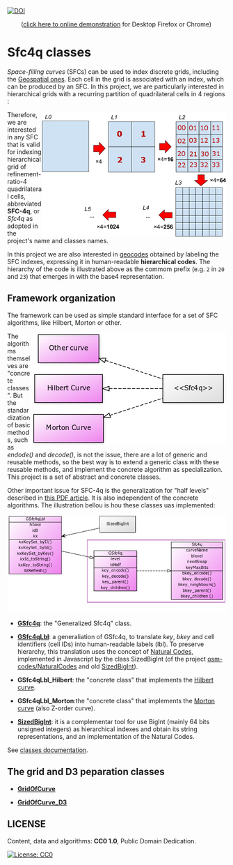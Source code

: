 
[![DOI](https://zenodo.org/badge/212991020.svg)](https://zenodo.org/badge/latestdoi/212991020)


&nbsp; &nbsp; &nbsp; &nbsp; ([click here to online demonstration](https://osm-codes.github.io/Sfc4q/) for Desktop Firefox or Chrome)

# Sfc4q classes

*Space-filling curves*  (SFCs) can be used to index discrete grids, including the [Geospatial ones](http://docs.opengeospatial.org/as/15-104r5/15-104r5.html). Each cell in the grid is associated with an index, which can be produced by an SFC.  In this project, we are particularly interested in hierarchical grids with a recurring ​partition of quadrilateral cells in 4 regions​:

<img align="right" src="docs/assets/quadrilateral-refinementRatio4.png">

Therefore, we are interested in any SFC that is valid for indexing hierarchical grid of refinement-ratio-4 quadrilateral cells, abbreviated **SFC-4q**, or *Sfc4q* as adopted in the project's name and classes names.

In this project we are also interested in [geocodes](https://en.wikipedia.org/wiki/Geocode) obtained by labeling the SFC indexes,  expressing it in human-readable **hierarchical codes**. The hierarchy of the code is illustrated above as the commom prefix (e.g. `2` in `20` and `23`) that emerges in with the base4 representation.

## Framework organization

The framework can be used as simple standard interface for a set of SFC algorithms, like Hilbert, Morton or other.

<img align="right" src="docs/assets/umlClass01-intro.png">

The algorithms themselves are "concrete classes". But the standardization of basic methods, such as *endode()* and *decode()*, is not the issue, there are a lot of generic and reusable methods, so the best way is to extend a generic class with these reusable methods, and implement the concrete algorithm  as specialization. This project is a set of abstract and concrete classes.

Other important issue for SFC-4q is the generalization for "half levels" described in [this PDF article](https://zenodo.org/record/2536584). It is also independent of the concrete algorithms. The illustration bellou is hou these classes uas implemented:

![](docs/assets/umlClass02-Sfc4q.png)

* [**GSfc4q**](https://ppkrauss.github.io/Sfc4q/docs/jsDocs/GSfc4q.html): the "Generalized Sfc4q" class.

* [**GSfc4qLbl**](https://ppkrauss.github.io/Sfc4q/docs/jsDocs/GSfc4qLbl.html): a generaliation of GSfc4q,  to translate *key*, *bkey* and cell identifiers (cell IDs) into human-readable labels (lbl). To preserve hierarchy, this translation uses the concept of [Natural Codes](http://osm.codes/_foundations/art1.pdf), implemented in Javascript by the class SizedBigInt (of the project [osm-codes/NaturalCodes](https://github.com/osm-codes/NaturalCodes) and old [SizedBigInt](https://github.com/ppKrauss/SizedBigInt)).

* **GSfc4qLbl_Hilbert**: the "concrete class" that implements the [Hilbert curve](https://en.wikipedia.org/wiki/Hilbert_curve).

* **GSfc4qLbl_Morton**:the "concrete class" that implements the [Morton curve](https://en.wikipedia.org/wiki/Z-order_curve) (also  Z-order curve).

* [**SizedBigInt**](https://github.com/osm-codes/NaturalCodes): it is a complementar tool for use BigInt (mainly 64 bits unsigned integers) as hierarchical indexes and obtain its string representations, and an implementation of the Natural Codes.

See [classes documentation](https://ppkrauss.github.io/Sfc4q/docs/jsDocs).

## The grid and D3 peparation classes

* [**GridOfCurve**](https://ppkrauss.github.io/Sfc4q/docs/jsDocs/GridOfCurve.html)

* [**GridOfCurve_D3**](https://ppkrauss.github.io/Sfc4q/docs/jsDocs/GridOfCurve_D3.html)

## LICENSE

Content, data and algorithms: **CC0 1.0**,  Public Domain Dedication.

[![License: CC0](https://upload.wikimedia.org/wikipedia/commons/thumb/6/69/CC0_button.svg/88px-CC0_button.svg.png)](http://creativecommons.org/publicdomain/zero/1.0)
